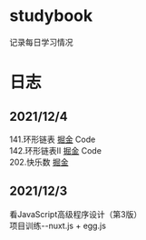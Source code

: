 # studybook
记录每日学习情况

# 日志

## 2021/12/4
141.环形链表 [掘金](https://juejin.cn/post/7037681417093906463) Code  
142.环形链表II [掘金](https://juejin.cn/post/7037751052875071501) Code  
202.快乐数 [掘金]()
## 2021/12/3
看JavaScript高级程序设计（第3版）  
项目训练--nuxt.js + egg.js
